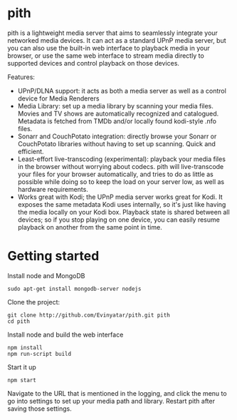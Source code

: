 pith
====

pith is a lightweight media server that aims to seamlessly integrate your networked media devices. It can act as a
standard UPnP media server, but you can also use the built-in web interface to playback media in your browser, or use
the same web interface to stream media directly to supported devices and control playback on those devices.

Features:
- UPnP/DLNA support: it acts as both a media server as well as a control device for Media Renderers
- Media Library: set up a media library by scanning your media files. Movies and TV shows are automatically recognized
and catalogued. Metadata is fetched from TMDb and/or locally found kodi-style .nfo files.
- Sonarr and CouchPotato integration: directly browse your Sonarr or CouchPotato libraries without having to set up
scanning. Quick and efficient.
- Least-effort live-transcoding (experimental): playback your media files in the browser without worrying about codecs. pith
will live-transcode your files for your browser automatically, and tries to do as little as possible while doing so to
keep the load on your server low, as well as hardware requirements.
- Works great with Kodi; the UPnP media server works great for Kodi. It exposes the same metadata Kodi uses internally,
so it's just like having the media locally on your Kodi box. Playback state is shared between all devices; so if you stop
playing on one device, you can easily resume playback on another from the same point in time.

Getting started
===============
Install node and MongoDB

    sudo apt-get install mongodb-server nodejs

Clone the project:

    git clone http://github.com/Evinyatar/pith.git pith
    cd pith

Install node and build the web interface

    npm install
    npm run-script build

Start it up

    npm start

Navigate to the URL that is mentioned in the logging, and click the menu to go into settings to set up your media path
and library. Restart pith after saving those settings.
